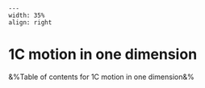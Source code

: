 
```{figure} /figures/busy.png
---
width: 35%
align: right
```
# 1C motion in one dimension

&%Table of contents for 1C motion in one dimension&%